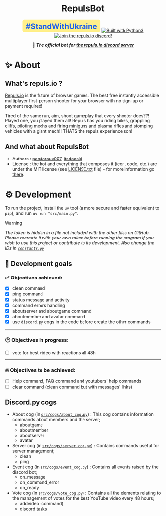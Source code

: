 <div align="center">

# RepulsBot
[![Stand With Ukraine](https://raw.githubusercontent.com/vshymanskyy/StandWithUkraine/main/badges/StandWithUkraine.svg)](https://stand-with-ukraine.pp.ua)
[![Built with Python3](https://img.shields.io/badge/built%20with-Python3-yellow.svg)](https://www.python.org/)
[![Join the repuls.io discord!](https://img.shields.io/discord/603655329120518223?logo=discord&logoColor=white&color=black)](https://discord.com/invite/2YKgx2HSfR)

💬 ***The official bot for [the repuls.io discord server](https://discord.com/invite/2YKgx2HSfR)***
</div>

# ✨ About
## What's repuls.io ?
[Repuls.io](https://repuls.io/home) is the future of browser games.
The best free instantly accessible multiplayer first-person shooter for your browser with no sign-up or payment required!

Tired of the same run, aim, shoot gameplay that every shooter does??! Played one, you played them all! Repuls has you riding bikes, grappling cliffs, piloting mechs and firing miniguns and plasma rifles and stomping vehicles with a giant mech!! THATS the repuls experience son!
## And what about RepulsBot
- Authors : [pandaroux007](https://github.com/pandaroux007), [itsdocski](https://github.com/tahirG)
- License : the bot and everything that composes it (icon, code, etc.) are under the MIT license (see [LICENSE.txt](LICENSE.txt) file) - for more information go [there](https://opensource.org/license/mit). 

# ⚙️ Development
To run the project, install the `uv` tool (a more secure and faster equivalent to `pip`), and run `uv run "src/main.py"`.

> [!WARNING]
> *The token is hidden in a file not included with the other files on GitHub. Please recreate it with your own token before running the program if you wish to use this project or contribute to its development. Also change the IDs in [`constants.py`](src/constants.py)*

## 🚀 Development goals
### ✅ Objectives achieved:
- [x] clean command
- [x] ping command
- [x] status message and activity
- [x] command errors handling
- [x] aboutserver and aboutgame command
- [x] aboutmember and avatar command
- [x] use `discord.py` cogs in the code before create the other commands
___
### 🕑️ Objectives in progress:
- [ ] vote for best video with reactions all 48h
___
### 🔥 Objectives to be achieved:
- [ ] Help command, FAQ command and youtubers' help commands
- [ ] clear command (clean command but with messages' links)

## Discord.py cogs
- About cog (in [`src/cogs/about_cog.py`](src/cogs/about_cog.py)) : This cog contains information commands about members and the server;
  - aboutgame
  - aboutmember
  - aboutserver
  - avatar
- Server cog (in [`src/cogs/server_cog.py`](src/cogs/server_cog.py)) : Contains commands useful for server management;
  - clean
  - ping
- Event cog (in [`src/cogs/event_cog.py`](src/cogs/event_cog.py)) : Contains all events raised by the discord bot;
  - on_message
  - on_command_error
  - on_ready
- Vote cog (in [`src/cogs/vote_cog.py`](src/cogs/vote_cog.py)) : Contains all the elements relating to the management of votes for the best YouTube video every 48 hours;
  - addvideo (command)
  - discord [tasks](https://discordpy.readthedocs.io/en/latest/ext/tasks/index.html)